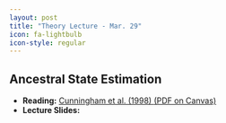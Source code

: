 ```yaml
---
layout: post
title: "Theory Lecture - Mar. 29"
icon: fa-lightbulb
icon-style: regular
---
```


## Ancestral State Estimation


* **Reading:** [Cunningham et al. (1998) <i class="fas fa-file-pdf"></i> (PDF on Canvas)](https://canvas.iastate.edu/courses/89027/files/18847910)
* **Lecture Slides:** [<i class="fas fa-chalkboard-teacher"></i>](https://eeob-macroevolution.github.io/course-documents/lecture-slides/12-AncStateEstimation.pdf)
